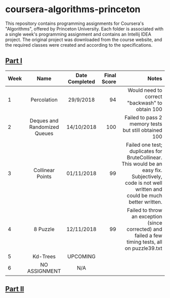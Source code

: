# coursera-algorithms-princeton
This repository contains programming assignments for Coursera's "Algorithms", offered by Princeton University. Each folder is associated with a single week's programming assignment and contains an Intellij IDEA project. The original project was downloaded from the course website, and the required classes were created and according to the specifications.

## [Part I](https://www.coursera.org/learn/algorithms-part1)
| Week        |   Name        | Date Completed   | Final Score | Notes |
| ------------- |:-------------:| :-----:|  -----:|  -----:|
| 1      | Percolation | 29/9/2018 | 94 | Would need to correct "backwash" to obtain 100 |
| 2      | Deques and Randomized Queues | 14/10/2018 | 100 | Failed to pass 2 memory tests but still obtained 100 |
| 3      | Collinear Points | 01/11/2018 | 99 | Failed one test; duplicates for BruteCollinear. This would be an easy fix. Subjectively, code is not well written and could be much better written.
| 4      | 8 Puzzle | 12/11/2018 | 99 | Failed to throw an exception (since corrected) and failed a few timing tests, all on puzzle39.txt|
| 5      | Kd-Trees | UPCOMING |  | |
| 6      | NO ASSIGNMENT | N/A |  | |


## [Part II](https://www.coursera.org/learn/algorithms-part2)
